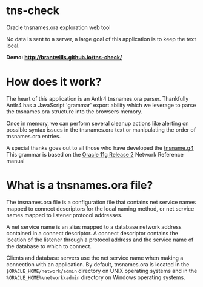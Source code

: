 # tns-check

Oracle tnsnames.ora exploration web tool

No data is sent to a server, a large goal of this application is to keep the text local.

**Demo: http://brantwills.github.io/tns-check/**


# How does it work?

The heart of this application is an Antlr4 tnsnames.ora parser. 
Thankfully Antlr4 has a JavaScript 'grammar' export ability which we leverage to parse the tnsnames.ora structure into the browsers memory.

Once in memory, we can perform several cleanup actions like alerting on possible syntax issues in the tnsnames.ora text or manipulating the order of tnsnames.ora entries. 

A special thanks goes out to all those who have developed the 
[tnsname.g4](https://github.com/drforr/perl6-ANTLR4/blob/master/corpus/tnsnames.g4)
This grammar is based on the [Oracle 11g Release 2](https://github.com/drforr/perl6-ANTLR4/blob/master/corpus/tnsnames.g4) Network Reference manual  


# What is a tnsnames.ora file?

The tnsnames.ora file is a configuration file that contains net service names mapped to connect descriptors for the local naming method, or net service names mapped to listener protocol addresses.

A net service name is an alias mapped to a database network address contained in a connect descriptor. A connect descriptor contains the location of the listener through a protocol address and the service name of the database to which to connect.                      

Clients and database servers use the net service name when making a connection with an application.
By default, tnsnames.ora is located in the `$ORACLE_HOME/network/admin` directory on 
UNIX operating systems and in the `%ORACLE_HOME%\network\admin` directory on Windows operating systems.
